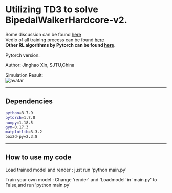 # Utilizing TD3 to solve BipedalWalkerHardcore-v2. 


Some discussion can be found [here](https://zhuanlan.zhihu.com/p/409553262)  
Vedio of all training process can be found [here](https://www.bilibili.com/video/BV1oa411F7e7?t=4)  
**Other RL algorithms by Pytorch can be found [here](https://github.com/XinJingHao/RL-Algorithms-by-Pytorch).**

Pytorch version. 

Author: Jinghao Xin, SJTU,China

Simulation Result:  
![avatar](https://github.com/XinJingHao/TD3/blob/main/final%20result.gif)

-----------------------------------------

## Dependencies
```bash
python=3.7.9 
pytorch=1.7.0 
numpy=1.18.5 
gym=0.17.3 
matplotlib=3.3.2 
box2d-py=2.3.8
```
-----------------------------------------
## How to use my code

Load trained model and render : just run 'python main.py' 

Train your own model : Change 'render' and 'Loadmodel' in 'main.py' to False,and run 'python main.py'
